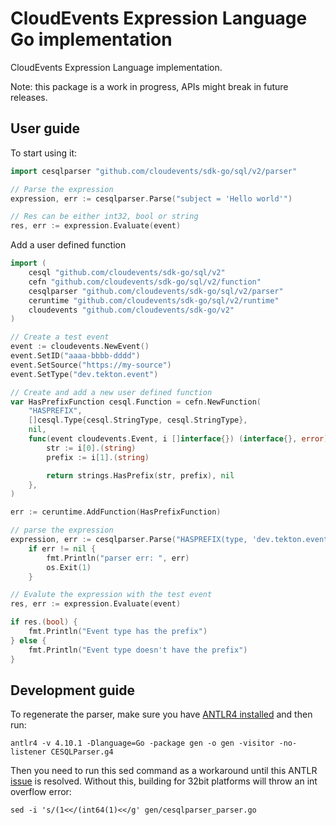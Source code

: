 # CloudEvents Expression Language Go implementation

CloudEvents Expression Language implementation.

Note: this package is a work in progress, APIs might break in future releases.

## User guide

To start using it:

```go
import cesqlparser "github.com/cloudevents/sdk-go/sql/v2/parser"

// Parse the expression
expression, err := cesqlparser.Parse("subject = 'Hello world'")

// Res can be either int32, bool or string
res, err := expression.Evaluate(event)
```

Add a user defined function
```go
import (
    cesql "github.com/cloudevents/sdk-go/sql/v2"
    cefn "github.com/cloudevents/sdk-go/sql/v2/function"
    cesqlparser "github.com/cloudevents/sdk-go/sql/v2/parser"
    ceruntime "github.com/cloudevents/sdk-go/sql/v2/runtime"
    cloudevents "github.com/cloudevents/sdk-go/v2"
)

// Create a test event
event := cloudevents.NewEvent()
event.SetID("aaaa-bbbb-dddd")
event.SetSource("https://my-source")
event.SetType("dev.tekton.event")

// Create and add a new user defined function
var HasPrefixFunction cesql.Function = cefn.NewFunction(
    "HASPREFIX",
    []cesql.Type{cesql.StringType, cesql.StringType},
    nil,
    func(event cloudevents.Event, i []interface{}) (interface{}, error) {
        str := i[0].(string)
        prefix := i[1].(string)

        return strings.HasPrefix(str, prefix), nil
    },
)

err := ceruntime.AddFunction(HasPrefixFunction)

// parse the expression 
expression, err := cesqlparser.Parse("HASPREFIX(type, 'dev.tekton.event')")
	if err != nil {
		fmt.Println("parser err: ", err)
		os.Exit(1)
	}

// Evalute the expression with the test event
res, err := expression.Evaluate(event)

if res.(bool) {
    fmt.Println("Event type has the prefix")
} else {
    fmt.Println("Event type doesn't have the prefix")
}
```

## Development guide

To regenerate the parser, make sure you have [ANTLR4 installed](https://github.com/antlr/antlr4/blob/master/doc/getting-started.md) and then run:

```shell
antlr4 -v 4.10.1 -Dlanguage=Go -package gen -o gen -visitor -no-listener CESQLParser.g4
```

Then you need to run this sed command as a workaround until this ANTLR [issue](https://github.com/antlr/antlr4/issues/2433) is resolved. Without this, building for 32bit platforms will throw an int overflow error: 
```shell
sed -i 's/(1<</(int64(1)<</g' gen/cesqlparser_parser.go
```
